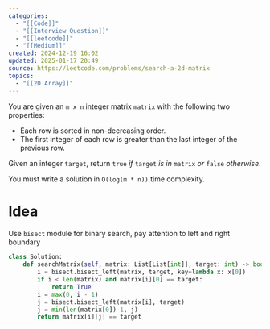 ```yaml
---
categories:
  - "[[Code]]"
  - "[[Interview Question]]"
  - "[[leetcode]]"
  - "[[Medium]]"
created: 2024-12-19 16:02
updated: 2025-01-17 20:49
source: https://leetcode.com/problems/search-a-2d-matrix
topics:
  - "[[2D Array]]"
---
```

You are given an `m x n` integer matrix `matrix` with the following two properties:

- Each row is sorted in non-decreasing order.
- The first integer of each row is greater than the last integer of the previous row.

Given an integer `target`, return `true` _if_ `target` _is in_ `matrix` _or_ `false` _otherwise_.

You must write a solution in `O(log(m * n))` time complexity.
# Idea 
Use `bisect` module for binary search, pay attention to left and right boundary
```python
class Solution:
    def searchMatrix(self, matrix: List[List[int]], target: int) -> bool:
        i = bisect.bisect_left(matrix, target, key=lambda x: x[0])
        if i < len(matrix) and matrix[i][0] == target:
            return True
        i = max(0, i - 1)
        j = bisect.bisect_left(matrix[i], target)
        j = min(len(matrix[0])-1, j)
        return matrix[i][j] == target
``` 